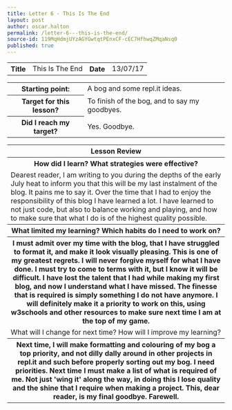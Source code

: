 ```yaml
---
title: Letter 6 - This Is The End
layout: post
author: oscar.halton
permalink: /letter-6---this-is-the-end/
source-id: 119MqHdmjUYzAGYGwtqtPEnxCF-cEC7HfhwqZMqaNsq0
published: true
---
```

<table>
  <tr>
    <th>Title</th>
    <td>This Is The End</td>
    <th>Date</th>
    <td>13/07/17</td>
  </tr>
</table>


<table>
  <tr>
    <th>Starting point:</th>
    <td> A bog and some repl.it ideas.</td>
  </tr>
  <tr>
    <th>Target for this lesson?</th>
    <td>To finish of the bog, and to say my goodbyes.</td>
  </tr>
  <tr>
    <th>Did I reach my target? </th>
    <td>Yes. Goodbye.</td>
  </tr>
</table>


<table>
  <tr>
    <th>Lesson Review</th>
  </tr>
  <tr>
    <th>How did I learn? What strategies were effective? </th>
  </tr>
  <tr>
    <td>Dearest reader, I am writing to you during the depths of the early July heat to inform you that this will be my last instalment of the blog. It pains me to say it. Over the time that I had to enjoy the responsibility of this blog I have learned a lot. I have learned to not just code, but also to balance working and playing, and how to make sure that what I do is of the highest quality possible.</td>
  </tr>
  <tr>
    <th>What limited my learning? Which habits do I need to work on? </th>
  </tr>
  <tr>
    <th>I must admit over my time with the blog, that I have struggled to format it, and make it look visually pleasing. This is one of my greatest regrets. I will never forgive myself for what I have done. I must try to come to terms with it, but I know it will be difficult. I have lost the talent that I had while making my first blog, and now I understand what I have missed. The finesse that is required is simply something I do not have anymore. I will definitely make it a priority to work on this, using w3schools and other resources to make sure next time I am at the top of my game.</th>
  </tr>
  <tr>
    <td>What will I change for next time? How will I improve my learning?</td>
  </tr>
  <tr>
    <th>Next time, I will make formatting and colouring of my bog a top priority, and not dilly dally around in other projects in repl.it and such before properly sorting out my bog. I need priorities. Next time I must make a list of what is required of me. Not just 'wing it' along the way, in doing this I lose quality and the shine that I require when making a project. This, dear reader, is my final goodbye. Farewell.</th>
  </tr>
</table>


